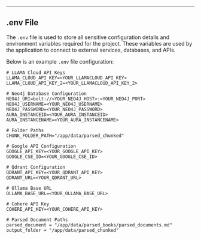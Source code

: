 ---

## .env File

The `.env` file is used to store all sensitive configuration details and environment variables required for the project. These variables are used by the application to connect to external services, databases, and APIs.


Below is an example `.env` file configuration:

```env
# LLAMA Cloud API Keys
LLAMA_CLOUD_API_KEY=<YOUR_LLAMACLOUD_API_KEY>
LLAMA_CLOUD_API_KEY_2=<YOUR_LLAMACLOUD_API_KEY_2>

# Neo4j Database Configuration
NEO4J_URI=bolt://<YOUR_NEO4J_HOST>:<YOUR_NEO4J_PORT>
NEO4J_USERNAME=<YOUR_NEO4J_USERNAME>
NEO4J_PASSWORD=<YOUR_NEO4J_PASSWORD>
AURA_INSTANCEID=<YOUR_AURA_INSTANCEID>
AURA_INSTANCENAME=<YOUR_AURA_INSTANCENAME>

# Folder Paths
CHUNK_FOLDER_PATH="/app/data/parsed_chunked"

# Google API Configuration
GOOGLE_API_KEY=<YOUR_GOOGLE_API_KEY>
GOOGLE_CSE_ID=<YOUR_GOOGLE_CSE_ID>

# Qdrant Configuration
QDRANT_API_KEY=<YOUR_QDRANT_API_KEY>
QDRANT_URL=<YOUR_QDRANT_URL>

# Ollama Base URL
OLLAMA_BASE_URL=<YOUR_OLLAMA_BASE_URL>

# Cohere API Key
COHERE_API_KEY=<YOUR_COHERE_API_KEY>

# Parsed Document Paths
parsed_document = "/app/data/parsed_books/parsed_documents.md"
output_folder = "/app/data/parsed_chunked"